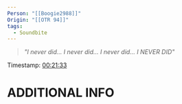 ```yaml
---
Person: "[[Boogie2988]]"
Origin: "[[OTR 94]]"
tags:
  - Soundbite
---
```

> *"I never did... I never did... I never did... I NEVER DID"*

Timestamp: [00:21:33](https://youtu.be/R8IClKasNBU?t=1293)

# ADDITIONAL INFO